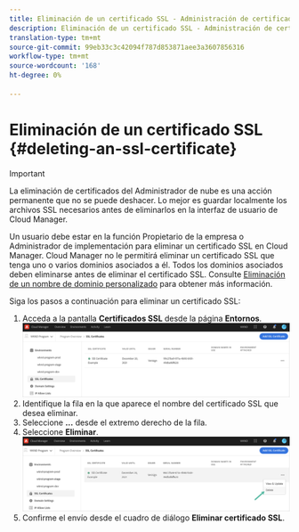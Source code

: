 ```yaml
---
title: Eliminación de un certificado SSL - Administración de certificados SSL
description: Eliminación de un certificado SSL - Administración de certificados SSL
translation-type: tm+mt
source-git-commit: 99eb33c3c42094f787d853871aee3a3607856316
workflow-type: tm+mt
source-wordcount: '168'
ht-degree: 0%

---
```



# Eliminación de un certificado SSL {#deleting-an-ssl-certificate}

>[!IMPORTANT]
>La eliminación de certificados del Administrador de nube es una acción permanente que no se puede deshacer. Lo mejor es guardar localmente los archivos SSL necesarios antes de eliminarlos en la interfaz de usuario de Cloud Manager.

Un usuario debe estar en la función Propietario de la empresa o Administrador de implementación para eliminar un certificado SSL en Cloud Manager. Cloud Manager no le permitirá eliminar un certificado SSL que tenga uno o varios dominios asociados a él.  Todos los dominios asociados deben eliminarse antes de eliminar el certificado SSL. Consulte [Eliminación de un nombre de dominio personalizado](/help/implementing/cloud-manager/custom-domain-names/delete-custom-domain-name.md) para obtener más información.

Siga los pasos a continuación para eliminar un certificado SSL:

1. Acceda a la pantalla **Certificados SSL** desde la página **Entornos**.
   ![](/help/implementing/cloud-manager/assets/ssl/ssl-cert-3.png)
1. Identifique la fila en la que aparece el nombre del certificado SSL que desea eliminar.
1. Seleccione **...** desde el extremo derecho de la fila.
1. Seleccione **Eliminar**.
   ![](/help/implementing/cloud-manager/assets/ssl/ssl-cert-delete01.png)
1. Confirme el envío desde el cuadro de diálogo **Eliminar certificado SSL**.
